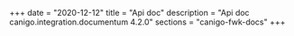 +++
date        = "2020-12-12"
title       = "Api doc"
description = "Api doc canigo.integration.documentum 4.2.0"
sections    = "canigo-fwk-docs"
+++
